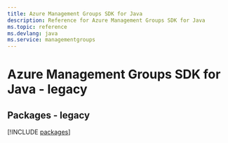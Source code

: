```yaml
---
title: Azure Management Groups SDK for Java
description: Reference for Azure Management Groups SDK for Java
ms.topic: reference
ms.devlang: java
ms.service: managementgroups
---
```

# Azure Management Groups SDK for Java - legacy
## Packages - legacy
[!INCLUDE [packages](management-groups-index.md)]

